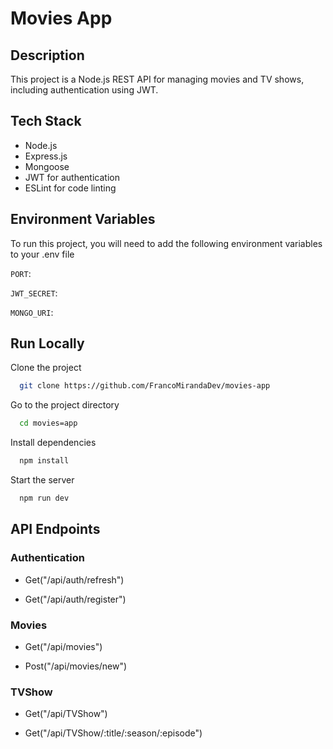 # Movies App

## Description

This project is a Node.js REST API for managing movies and TV shows, including authentication using JWT.

## Tech Stack

- Node.js
- Express.js
- Mongoose
- JWT for authentication
- ESLint for code linting

## Environment Variables

To run this project, you will need to add the following environment variables to your .env file

`PORT`:

`JWT_SECRET`:

`MONGO_URI`:

## Run Locally

Clone the project

```bash
  git clone https://github.com/FrancoMirandaDev/movies-app
```

Go to the project directory

```bash
  cd movies=app
```

Install dependencies

```bash
  npm install
```

Start the server

```bash
  npm run dev
```

## API Endpoints

### Authentication

- Get("/api/auth/refresh")

- Get("/api/auth/register")

### Movies

- Get("/api/movies")

- Post("/api/movies/new")

### TVShow

- Get("/api/TVShow")

- Get("/api/TVShow/:title/:season/:episode")
